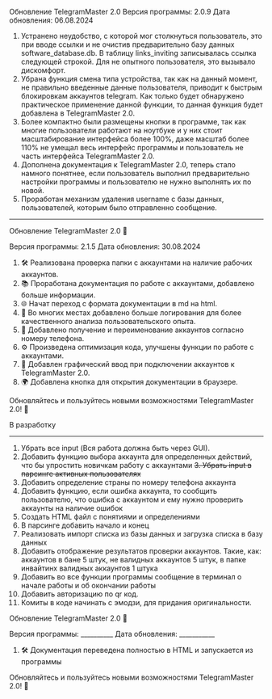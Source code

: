 Обновление TelegramMaster 2.0
Версия программы: 2.0.9
Дата обновления: 06.08.2024

1. Устранено неудобство, с которой мог столкнуться пользователь, это при вводе ссылки и не очистив предварительно базу 
данных software_database.db. В таблицу links_inviting записывалась ссылка следующей строкой. Для не опытного пользователя, это вызывало дискомфорт. 
2. Убрана функция смена типа устройства, так как на данный момент, не правильно введенные данные пользователя, приводит к быстрым блокировкам аккаунтов telegram. 
Как только будет обнаружено практическое применение данной функции, то данная функция будет добавлена в TelegramMaster 2.0.
3. Более компактно были размещены кнопки в программе, так как многие пользователи работают на ноутбуке и у них стоит масштабирование интерфейса более
100%, даже масштаб более 110% не умещал весь интерфейс программы и пользователь не часть интерфейса TelegramMaster 2.0.
4. Дополнена документация к TelegramMaster 2.0, теперь стало намного понятнее, если пользователь выполнил предварительно настройки программы 
и пользователю не нужно выполнять их по новой.
5. Проработан механизм удаления username c базы данных, пользователей, которым было отправленно сообщение.

<hr align="center"/>

Обновление TelegramMaster 2.0 🚀

Версия программы: 2.1.5
Дата обновления: 30.08.2024

1. 🛠️ Реализована проверка папки с аккаунтами на наличие рабочих аккаунтов.
2. 📚 Проработана документация по работе с аккаунтами, добавлено больше информации.
3. 🌐 Начат переход с формата документации в md на html.
4. 📝 Во многих местах добавлено больше логирования для более качественного анализа пользовательского опыта.
5. 📲 Добавлено получение и переименование аккаунтов согласно номеру телефона.
6. ⚙️ Произведена оптимизация кода, улучшены функции по работе с аккаунтами.
7. 🎨 Добавлен графический ввод при подключении аккаунтов к TelegramMaster 2.0.
8. 🌍 Добавлена кнопка для открытия документации в браузере.

Обновляйтесь и пользуйтесь новыми возможностями TelegramMaster 2.0! 🚀

В разработку

<hr align="center"/>

1. Убрать все input (Вся работа должна быть через GUI).
2. Добавить функцию выбора аккаунта для определенных действий, что бы упростить новичкам работу с аккаунтами
~~3. Убрать input в парсинге активных пользователях~~
3. Добавить определение страны по номеру телефона аккаунта
4. Добавить функцию, если ошибка аккаунта, то сообщить пользователю, что ошибка с аккаунтом и ему нужно проверить аккаунты на наличие ошибок
5. Создать HTML файл с понятиями и определениями
6. В парсинге добавить начало и конец
7. Реализовать импорт списка из базы данных и загрузка списка в базу данных
8. Добавить отображение результатов проверки аккаунтов. Такие, как: аккаунтов в бане 5 штук, не валидных аккаунтов 5 штук, в папке инвайтинх валидных аккаунтов 1 штука
9. Добавить во все функции программы сообщение в терминал о начале работы и об окончании работы
10. Добавить авторизацию по qr код.
11. Комиты в коде начинать с эмодзи, для придания оригинальности.

Обновление TelegramMaster 2.0 🚀

Версия программы: __________
Дата обновления: ___________

1. 🛠️ Документация переведена полностью в HTML и запускается из программы

Обновляйтесь и пользуйтесь новыми возможностями TelegramMaster 2.0! 🚀